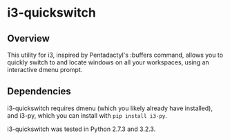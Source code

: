 i3-quickswitch
==============

Overview
--------
This utility for i3, inspired by Pentadactyl's :buffers command, allows you to
quickly switch to and locate windows on all your workspaces, using an
interactive dmenu prompt.

Dependencies
------------
i3-quickswitch requires dmenu (which you likely already have installed), and
i3-py, which you can install with `pip install i3-py`.

i3-quickswitch was tested in Python 2.7.3 and 3.2.3.
